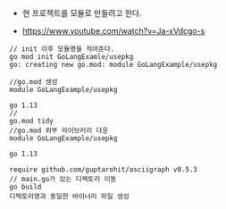 - 현 프로젝트를 모듈로 만들려고 한다.

* https://www.youtube.com/watch?v=Ja-xVdcgo-s

```
// init 이후 모듈명을 적어준다.
go mod init GoLangExamle/usepkg
go: creating new go.mod: module GoLangExample/usepkg

//go.mod 생성
module GoLangExample/usepkg

go 1.13
//
go.mod tidy
//go.mod 외부 라이브러리 다운
module GoLangExample/usepkg

go 1.13

require github.com/guptarohit/asciigraph v0.5.3
// main.go가 있는 디렉토리 이동
go build
디렉토리명과 동일한 바이너리 파일 생성
```
